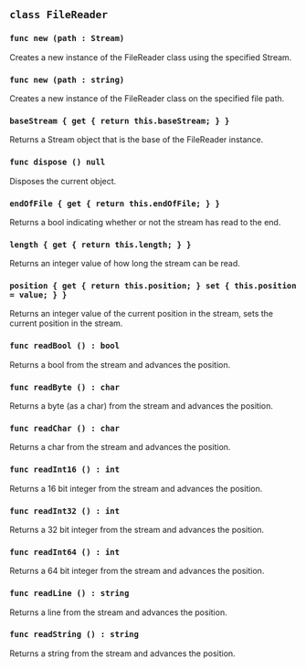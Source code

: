## ```class FileReader```

### ```func new (path : Stream)```
Creates a new instance of the FileReader class using the specified Stream.
### ```func new (path : string)```
Creates a new instance of the FileReader class on the specified file path.

### ```baseStream { get { return this.baseStream; } } ```
Returns a Stream object that is the base of the FileReader instance.

### ```func dispose () null```
Disposes the current object.

### ```endOfFile { get { return this.endOfFile; } }```
Returns a bool indicating whether or not the stream has read to the end.

### ```length { get { return this.length; } }```
Returns an integer value of how long the stream can be read.

### ```position { get { return this.position; } set { this.position = value; } }```
Returns an integer value of the current position in the stream, sets the current
position in the stream.

### ```func readBool () : bool```
Returns a bool from the stream and advances the position.

### ```func readByte () : char```
Returns a byte (as a char) from the stream and advances the position.

### ```func readChar () : char```
Returns a char from the stream and advances the position.

### ```func readInt16 () : int```
Returns a 16 bit integer from the stream and advances the position.

### ```func readInt32 () : int```
Returns a 32 bit integer from the stream and advances the position.

### ```func readInt64 () : int```
Returns a 64 bit integer from the stream and advances the position.

### ```func readLine () : string```
Returns a line from the stream and advances the position.

### ```func readString () : string```
Returns a string from the stream and advances the position.
